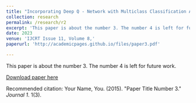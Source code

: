 ```yaml
---
title: "Incorporating Deep Q - Network with Multiclass Classification Algorithms"
collection: research
permalink: /research/r2
excerpt: 'This paper is about the number 3. The number 4 is left for future work.'
date: 2023
venue: 'IJCRT Issue 11, Volume 8,'
paperurl: 'http://academicpages.github.io/files/paper3.pdf'

---
```

This paper is about the number 3. The number 4 is left for future work.

[Download paper here](http://academicpages.github.io/files/paper3.pdf)

Recommended citation: Your Name, You. (2015). "Paper Title Number 3." <i>Journal 1</i>. 1(3).